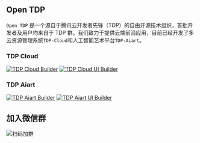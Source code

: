 ## Open TDP

`Open TDP` 是一个源自于腾讯云开发者先锋（TDP）的自由开源技术组织，首批开发者及用户均来自于 TDP 群。我们致力于提供云端前沿应用，目前已经开发了多云资源管理系统`TDP-Cloud`和人工智能艺术平台`TDP-Aiart`。

### TDP Cloud

[![TDP Cloud Builder](https://github.com/open-tdp/tdp-cloud/actions/workflows/release.yml/badge.svg)](https://github.com/open-tdp/tdp-cloud/actions/workflows/release.yml)
[![TDP Cloud UI Builder](https://github.com/open-tdp/tdp-cloud-ui/actions/workflows/release.yml/badge.svg)](https://github.com/open-tdp/tdp-cloud-ui/actions/workflows/release.yml)

### TDP Aiart

[![TDP Aiart Builder](https://github.com/open-tdp/tdp-aiart/actions/workflows/release.yml/badge.svg)](https://github.com/open-tdp/tdp-aiart/actions/workflows/release.yml)
[![TDP Aiart UI Builder](https://github.com/open-tdp/tdp-aiart-ui/actions/workflows/release.yml/badge.svg)](https://github.com/open-tdp/tdp-aiart-ui/actions/workflows/release.yml)

## 加入微信群

![扫码加群](https://docs.opentdp.org/static/weixin-qr.jpg)
